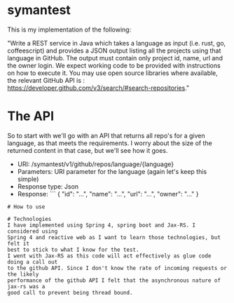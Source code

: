 # symantest

This is my implementation of the following:

"Write a REST service in Java which takes a language as input (i.e. rust, go, 
coffeescript) and provides a JSON output listing all the projects using that 
language in GitHub.  The output must contain only project id, name, url and 
the owner login.  We expect working code to be provided with instructions on 
how to execute it. You may use open source libraries where available, the 
relevant GitHub API is : 
https://developer.github.com/v3/search/#search-repositories."

# The API
So to start with we'll go with an API that returns all repo's for a given language,
as that meets the requirements. I worry about the size of the returned content in
that case, but we'll see how it goes.

- URI: /symantest/v1/github/repos/language/{language}
- Parameters: URI parameter for the language (again let's keep this simple)
- Response type: Json
- Response: ```
{
  "id": "...",
  "name": "...",
  "url": "...",
  "owner": "..."
}
```
# How to use

# Technologies
I have implemented using Spring 4, spring boot and Jax-RS. I considered using 
Spring 4 and reactive web as I want to learn those technologies, but felt it 
best to stick to what I know for the test.
I went with Jax-RS as this code will act effectively as glue code doing a call out
to the github API. Since I don't know the rate of incoming requests or the likely
performance of the github API I felt that the asynchronous nature of jax-rs was a
good call to prevent being thread bound.